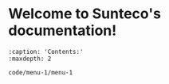 # Welcome to Sunteco's documentation!

```{toctree}
:caption: 'Contents:'
:maxdepth: 2

code/menu-1/menu-1
```